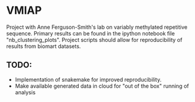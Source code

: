 # VMIAP

Project with Anne Ferguson-Smith's lab on variably methylated repetitive sequence. Primary results can be found in the ipython notebook file "nb_clustering_plots". Project scripts should allow for reproducibility of results from biomart datasets.

## TODO:
- Implementation of snakemake for improved reproducibility.
- Make available generated data in cloud for "out of the box" running of analysis
